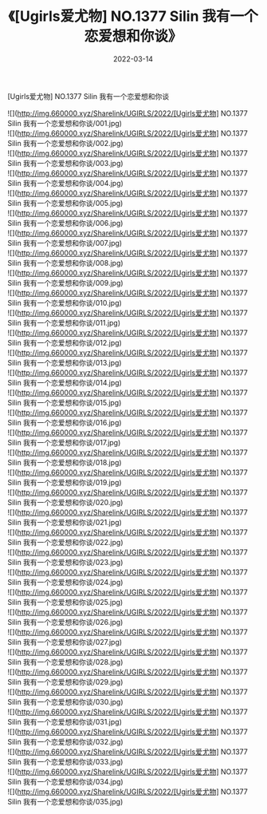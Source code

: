 ﻿---
layout: post
title:  《[Ugirls爱尤物] NO.1377 Silin 我有一个恋爱想和你谈》
date:   2022-03-14
img: http://img.660000.xyz/Sharelink/UGIRLS/2022/[Ugirls爱尤物] NO.1377 Silin 我有一个恋爱想和你谈/000.jpg
categories: [美女, 清纯, 唯美]
---

[Ugirls爱尤物] NO.1377 Silin 我有一个恋爱想和你谈

 ![](http://img.660000.xyz/Sharelink/UGIRLS/2022/[Ugirls爱尤物] NO.1377 Silin 我有一个恋爱想和你谈/001.jpg) <br>![](http://img.660000.xyz/Sharelink/UGIRLS/2022/[Ugirls爱尤物] NO.1377 Silin 我有一个恋爱想和你谈/002.jpg) <br>![](http://img.660000.xyz/Sharelink/UGIRLS/2022/[Ugirls爱尤物] NO.1377 Silin 我有一个恋爱想和你谈/003.jpg) <br>![](http://img.660000.xyz/Sharelink/UGIRLS/2022/[Ugirls爱尤物] NO.1377 Silin 我有一个恋爱想和你谈/004.jpg) <br>![](http://img.660000.xyz/Sharelink/UGIRLS/2022/[Ugirls爱尤物] NO.1377 Silin 我有一个恋爱想和你谈/005.jpg) <br>![](http://img.660000.xyz/Sharelink/UGIRLS/2022/[Ugirls爱尤物] NO.1377 Silin 我有一个恋爱想和你谈/006.jpg) <br>![](http://img.660000.xyz/Sharelink/UGIRLS/2022/[Ugirls爱尤物] NO.1377 Silin 我有一个恋爱想和你谈/007.jpg) <br>![](http://img.660000.xyz/Sharelink/UGIRLS/2022/[Ugirls爱尤物] NO.1377 Silin 我有一个恋爱想和你谈/008.jpg) <br>![](http://img.660000.xyz/Sharelink/UGIRLS/2022/[Ugirls爱尤物] NO.1377 Silin 我有一个恋爱想和你谈/009.jpg) <br>![](http://img.660000.xyz/Sharelink/UGIRLS/2022/[Ugirls爱尤物] NO.1377 Silin 我有一个恋爱想和你谈/010.jpg) <br>![](http://img.660000.xyz/Sharelink/UGIRLS/2022/[Ugirls爱尤物] NO.1377 Silin 我有一个恋爱想和你谈/011.jpg) <br>![](http://img.660000.xyz/Sharelink/UGIRLS/2022/[Ugirls爱尤物] NO.1377 Silin 我有一个恋爱想和你谈/012.jpg) <br>![](http://img.660000.xyz/Sharelink/UGIRLS/2022/[Ugirls爱尤物] NO.1377 Silin 我有一个恋爱想和你谈/013.jpg) <br>![](http://img.660000.xyz/Sharelink/UGIRLS/2022/[Ugirls爱尤物] NO.1377 Silin 我有一个恋爱想和你谈/014.jpg) <br>![](http://img.660000.xyz/Sharelink/UGIRLS/2022/[Ugirls爱尤物] NO.1377 Silin 我有一个恋爱想和你谈/015.jpg) <br>![](http://img.660000.xyz/Sharelink/UGIRLS/2022/[Ugirls爱尤物] NO.1377 Silin 我有一个恋爱想和你谈/016.jpg) <br>![](http://img.660000.xyz/Sharelink/UGIRLS/2022/[Ugirls爱尤物] NO.1377 Silin 我有一个恋爱想和你谈/017.jpg) <br>![](http://img.660000.xyz/Sharelink/UGIRLS/2022/[Ugirls爱尤物] NO.1377 Silin 我有一个恋爱想和你谈/018.jpg) <br>![](http://img.660000.xyz/Sharelink/UGIRLS/2022/[Ugirls爱尤物] NO.1377 Silin 我有一个恋爱想和你谈/019.jpg) <br>![](http://img.660000.xyz/Sharelink/UGIRLS/2022/[Ugirls爱尤物] NO.1377 Silin 我有一个恋爱想和你谈/020.jpg) <br>![](http://img.660000.xyz/Sharelink/UGIRLS/2022/[Ugirls爱尤物] NO.1377 Silin 我有一个恋爱想和你谈/021.jpg) <br>![](http://img.660000.xyz/Sharelink/UGIRLS/2022/[Ugirls爱尤物] NO.1377 Silin 我有一个恋爱想和你谈/022.jpg) <br>![](http://img.660000.xyz/Sharelink/UGIRLS/2022/[Ugirls爱尤物] NO.1377 Silin 我有一个恋爱想和你谈/023.jpg) <br>![](http://img.660000.xyz/Sharelink/UGIRLS/2022/[Ugirls爱尤物] NO.1377 Silin 我有一个恋爱想和你谈/024.jpg) <br>![](http://img.660000.xyz/Sharelink/UGIRLS/2022/[Ugirls爱尤物] NO.1377 Silin 我有一个恋爱想和你谈/025.jpg) <br>![](http://img.660000.xyz/Sharelink/UGIRLS/2022/[Ugirls爱尤物] NO.1377 Silin 我有一个恋爱想和你谈/026.jpg) <br>![](http://img.660000.xyz/Sharelink/UGIRLS/2022/[Ugirls爱尤物] NO.1377 Silin 我有一个恋爱想和你谈/027.jpg) <br>![](http://img.660000.xyz/Sharelink/UGIRLS/2022/[Ugirls爱尤物] NO.1377 Silin 我有一个恋爱想和你谈/028.jpg) <br>![](http://img.660000.xyz/Sharelink/UGIRLS/2022/[Ugirls爱尤物] NO.1377 Silin 我有一个恋爱想和你谈/029.jpg) <br>![](http://img.660000.xyz/Sharelink/UGIRLS/2022/[Ugirls爱尤物] NO.1377 Silin 我有一个恋爱想和你谈/030.jpg) <br>![](http://img.660000.xyz/Sharelink/UGIRLS/2022/[Ugirls爱尤物] NO.1377 Silin 我有一个恋爱想和你谈/031.jpg) <br>![](http://img.660000.xyz/Sharelink/UGIRLS/2022/[Ugirls爱尤物] NO.1377 Silin 我有一个恋爱想和你谈/032.jpg) <br>![](http://img.660000.xyz/Sharelink/UGIRLS/2022/[Ugirls爱尤物] NO.1377 Silin 我有一个恋爱想和你谈/033.jpg) <br>![](http://img.660000.xyz/Sharelink/UGIRLS/2022/[Ugirls爱尤物] NO.1377 Silin 我有一个恋爱想和你谈/034.jpg) <br>![](http://img.660000.xyz/Sharelink/UGIRLS/2022/[Ugirls爱尤物] NO.1377 Silin 我有一个恋爱想和你谈/035.jpg) <br>